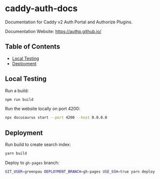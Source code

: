 # caddy-auth-docs

Documentation for Caddy v2 Auth Portal and Authorize Plugins.

Documentation Website: https://authp.github.io/

<!-- begin-markdown-toc -->
## Table of Contents

* [Local Testing](#local-testing)
* [Deployment](#deployment)

<!-- end-markdown-toc -->

## Local Testing

Run a build:

```bash
npm run build
```

Run the website locally on port 4200:

```bash
npx docusaurus start --port 4200 --host 0.0.0.0
```

## Deployment

Run build to create search index:

```bash
yarn build
```

Deploy to `gh-pages` branch:

```bash
GIT_USER=greenpau DEPLOYMENT_BRANCH=gh-pages USE_SSH=true yarn deploy
```
